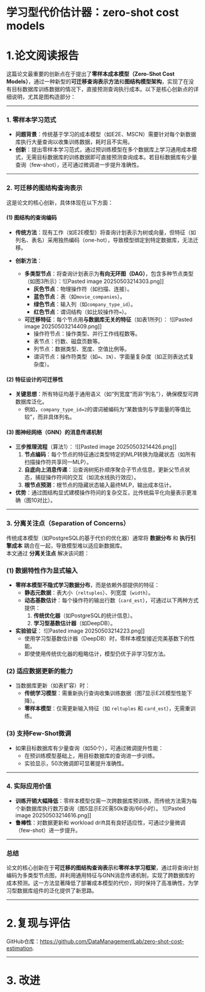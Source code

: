 
# 学习型代价估计器：zero-shot cost models
# 1.论文阅读报告

这篇论文最重要的创新点在于提出了**零样本成本模型（Zero-Shot Cost Models）**，通过一种新型的**可迁移查询表示方法**和**图结构模型架构**，实现了在没有目标数据库训练数据的情况下，直接预测查询执行成本。以下是核心创新点的详细说明，尤其是图构造部分：

---

### **1. 零样本学习范式**
- **问题背景**：传统基于学习的成本模型（如E2E、MSCN）需要针对每个新数据库执行大量查询以收集训练数据，耗时且不实用。
- **创新**：提出零样本学习范式，通过预训练模型在多个数据库上学习通用成本模式，无需目标数据库的训练数据即可直接预测查询成本。若目标数据库有少量查询（few-shot），还可通过微调进一步提升准确性。
---

### **2. 可迁移的图结构查询表示**
这是论文的核心创新，具体体现在以下方面：

#### **(1) 图结构的查询编码**
- **传统方法**：现有工作（如E2E模型）将查询计划表示为树或向量，但特征（如列名、表名）采用独热编码（one-hot），导致模型绑定到特定数据库，无法迁移。

- **创新方法**：  
  - **多类型节点**：将查询计划表示为**有向无环图（DAG）**，包含多种节点类型（如图3所示）：![[Pasted image 20250503214303.png]]
    - **灰色节点**：物理操作符（如扫描、连接）。
    - **蓝色节点**：表（如`movie_companies`）。
    - **绿色节点**：输入列（如`company_type_id`）。
    - **红色节点**：谓词结构（如比较操作符`=`）。
  - **可迁移特征**：每个节点用**与数据库无关的特征**（如表1所列）：
  ![[Pasted image 20250503214409.png]]
    - 操作符节点：操作类型、并行工作线程数等。
    - 表节点：行数、磁盘页数等。
    - 列节点：数据类型、宽度、空值比例等。
    - 谓词节点：操作符类型（如`=`、`IN`）、字面量复杂度（如正则表达式复杂度）。

#### **(2) 特征设计的可迁移性**
- **关键思想**：所有特征均基于通用语义（如“列宽度”而非“列名”），确保模型可跨数据库泛化。
  - 例如，`company_type_id=2`的谓词被编码为“某数值列与字面量的等值比较”，而非具体列名。

#### **(3) 图神经网络（GNN）的消息传递机制**
- **三步推理流程**（算法1）：
![[Pasted image 20250503214426.png]]
  1. **节点编码**：每个节点的特征通过类型特定的MLP转换为隐藏状态（如所有扫描操作符共享同一MLP）。
  2. **自底向上消息传递**：沿查询树拓扑顺序聚合子节点信息，更新父节点状态，捕捉操作符间的交互（如流水线执行效应）。
  3. **根节点预测**：根节点的隐藏状态输入最终MLP，输出成本估计。
- **优势**：通过图结构显式建模操作符间的复杂交互，比传统扁平化向量表示更准确（图10对比）。

---

### **3. 分离关注点（Separation of Concerns）**

传统成本模型（如PostgreSQL的基于代价的优化器）通常将 **数据分布** 和 **执行引擎成本** 耦合在一起，导致模型难以适应新数据库。  
本文通过 **分离关注点** 解决该问题：

### **(1) 数据特性作为显式输入**

- **零样本模型不隐式学习数据分布**，而是依赖外部提供的特征：
    - **静态元数据**：表大小（`reltuples`）、列宽度（`width`）。
    - **动态基数估计**：每个操作符的输出行数（`card_est`），可通过以下两种方式提供：
        1. **传统优化器**（如PostgreSQL的统计信息）。
        2. **学习型基数估计器**（如DeepDB）。
- **实验验证**：
    ![[Pasted image 20250503214223.png]]
    - 使用学习型基数估计器（DeepDB）时，零样本模型接近完美基数下的性能。
    - 即使使用传统优化器的粗略估计，模型仍优于非学习型方法。

### **(2) 适应数据更新的能力**

- 当数据库更新（如表扩容）时：
    - **传统学习模型**：需重新执行查询收集训练数据（图7显示E2E模型性能下降）。
    - **零样本模型**：仅需更新输入特征（如 `reltuples` 和 `card_est`），无需重训练。

### **(3) 支持Few-Shot微调**

- 如果目标数据库有少量查询（如50个），可通过微调提升性能：
    - 在预训练模型基础上，用目标数据库的查询进一步训练。
    - 实验显示，50次微调即可显著提升准确性。
    
---

### **4. 实际应用价值**
- **训练开销大幅降低**：零样本模型仅需一次跨数据库预训练，而传统方法需为每个新数据库执行数万查询（图5显示E2E需50k查询/66小时）。
![[Pasted image 20250503214616.png]]
- **鲁棒性**：对数据更新和 workload drift具有良好适应性，可通过少量微调（few-shot）进一步提升。

---

### **总结**
论文的核心创新在于**可迁移的图结构查询表示**和**零样本学习框架**，通过将查询计划编码为多类型节点图，并利用通用特征与GNN消息传递机制，实现了跨数据库的成本预测。这一方法显著降低了部署成本模型的代价，同时保持了高准确性，为学习型数据库组件的泛化提供了新思路。


---
# 2.复现与评估

GitHub仓库：https://github.com/DataManagementLab/zero-shot-cost-estimation.



---
# 3. 改进
